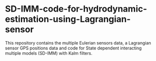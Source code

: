 # SD-IMM-code-for-hydrodynamic-estimation-using-Lagrangian-sensor
This repository contains the multiple Eulerian sensors data, a Lagrangian sensor GPS positions data and code for State dependent interacting multiple models (SD-IMM) with Kalm filters. 

